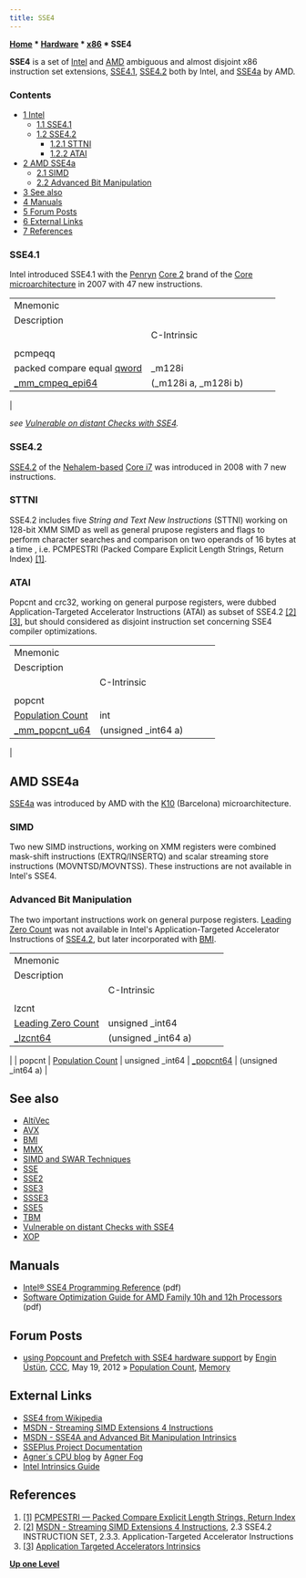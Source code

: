 ```yaml
---
title: SSE4
---
```

**[Home](Home "Home") \* [Hardware](Hardware "Hardware") \* [x86](X86 "X86") \* SSE4**


**SSE4** is a set of [Intel](Intel "Intel") and [AMD](AMD "AMD") ambiguous and almost disjoint x86 instruction set extensions, [SSE4.1](https://en.wikipedia.org/wiki/SSE4#SSE4.1), [SSE4.2](https://en.wikipedia.org/wiki/SSE4#SSE4.2) both by Intel, and [SSE4a](https://en.wikipedia.org/wiki/SSE4#SSE4a) by AMD. 



### Contents


* [1 Intel](#intel)
	+ [1.1 SSE4.1](#sse4.1)
	+ [1.2 SSE4.2](#sse4.2)
		- [1.2.1 STTNI](#sttni)
		- [1.2.2 ATAI](#atai)
* [2 AMD SSE4a](#amd-sse4a)
	+ [2.1 SIMD](#simd)
	+ [2.2 Advanced Bit Manipulation](#advanced-bit-manipulation)
* [3 See also](#see-also)
* [4 Manuals](#manuals)
* [5 Forum Posts](#forum-posts)
* [6 External Links](#external-links)
* [7 References](#references)






### SSE4.1


Intel introduced SSE4.1 with the [Penryn](https://en.wikipedia.org/wiki/Penryn_%28microarchitecture%29#Penryn) [Core 2](https://en.wikipedia.org/wiki/Intel_Core_2) brand of the [Core microarchitecture](https://en.wikipedia.org/wiki/Core_%28microarchitecture%29) in 2007 with 47 new instructions. 





|  |  |  |  |  |
| --- | --- | --- | --- | --- |
|  Mnemonic
 |  Description
 |  |  C-Intrinsic
 |  |
|  pcmpeqq
 |  packed compare equal [qword](Quad_Word "Quad Word") |  \_m128i
 | [\_mm\_cmpeq\_epi64](http://msdn.microsoft.com/en-us/library/bb513998.aspx) |  (\_m128i a, \_m128i b)
 |


*see [Vulnerable on distant Checks with SSE4](King_Pattern#SSE4 "King Pattern").*



### SSE4.2


[SSE4.2](https://en.wikipedia.org/wiki/SSE4#SSE4.2) of the [Nehalem-based](https://en.wikipedia.org/wiki/Nehalem_%28microarchitecture%29) [Core i7](https://en.wikipedia.org/wiki/Intel_Core_i7) was introduced in 2008 with 7 new instructions.



### STTNI


SSE4.2 includes five *String and Text New Instructions* (STTNI) working on 128-bit XMM SIMD as well as general prupose registers and flags to perform character searches and comparison on two operands of 16 bytes at a time , i.e. PCMPESTRI (Packed Compare Explicit Length Strings, Return Index) <a id="cite-note-1" href="#cite-ref-1">[1]</a>.



### ATAI


Popcnt and crc32, working on general purpose registers, were dubbed Application-Targeted Accelerator Instructions (ATAI) as subset of SSE4.2 <a id="cite-note-2" href="#cite-ref-2">[2]</a> <a id="cite-note-3" href="#cite-ref-3">[3]</a>, but should considered as disjoint instruction set concerning SSE4 compiler optimizations.





|  |  |  |  |  |
| --- | --- | --- | --- | --- |
|  Mnemonic
 |  Description
 |  |  C-Intrinsic
 |  |
|  popcnt
 | [Population Count](Population_Count "Population Count") |  int
 | [\_mm\_popcnt\_u64](http://msdn.microsoft.com/en-us/library/bb531475.aspx) |  (unsigned \_int64 a)
 |






## AMD SSE4a


[SSE4a](https://en.wikipedia.org/wiki/SSE4#SSE4a) was introduced by AMD with the [K10](https://en.wikipedia.org/wiki/AMD_K10) (Barcelona) microarchitecture. 



### SIMD


Two new SIMD instructions, working on XMM registers were combined mask-shift instructions (EXTRQ/INSERTQ) and scalar streaming store instructions (MOVNTSD/MOVNTSS). These instructions are not available in Intel's SSE4.




### Advanced Bit Manipulation


The two important instructions work on general purpose registers. [Leading Zero Count](BitScan#LeadingZeroCount "BitScan") was not available in Intel's Application-Targeted Accelerator Instructions of [SSE4.2](#sse4.2), but later incorporated with [BMI](BMI1#LZCNT "BMI1").





|  |  |  |  |  |
| --- | --- | --- | --- | --- |
|  Mnemonic
 |  Description
 |  |  C-Intrinsic
 |  |
|  lzcnt
 | [Leading Zero Count](BitScan#LeadingZeroCount "BitScan") |  unsigned \_int64
 | [\_lzcnt64](http://msdn.microsoft.com/en-us/library/bb384809.aspx) |  (unsigned \_int64 a)
 |
|  popcnt
 | [Population Count](Population_Count "Population Count") |  unsigned \_int64
 | [\_popcnt64](http://msdn.microsoft.com/en-us/library/bb385231.aspx) |  (unsigned \_int64 a)
 |


## See also


* [AltiVec](AltiVec "AltiVec")
* [AVX](AVX "AVX")
* [BMI](BMI1 "BMI1")
* [MMX](MMX "MMX")
* [SIMD and SWAR Techniques](SIMD_and_SWAR_Techniques "SIMD and SWAR Techniques")
* [SSE](SSE "SSE")
* [SSE2](SSE2 "SSE2")
* [SSE3](SSE3 "SSE3")
* [SSSE3](SSSE3 "SSSE3")
* [SSE5](SSE5 "SSE5")
* [TBM](TBM "TBM")
* [Vulnerable on distant Checks with SSE4](King_Pattern#SSE4 "King Pattern")
* [XOP](XOP "XOP")


## Manuals


* [Intel® SSE4 Programming Reference](http://www.info.univ-angers.fr/~richer/ens/l3info/ao/intel_sse4.pdf) (pdf)
* [Software Optimization Guide for AMD Family 10h and 12h Processors](https://support.amd.com/techdocs/40546.pdf) (pdf)


## Forum Posts


* [using Popcount and Prefetch with SSE4 hardware support](http://www.talkchess.com/forum/viewtopic.php?t=43771) by [Engin Üstün](Engin_%C3%9Cst%C3%BCn "Engin Üstün"), [CCC](CCC "CCC"), May 19, 2012 » [Population Count](Population_Count "Population Count"), [Memory](Memory "Memory")


## External Links


* [SSE4 from Wikipedia](https://en.wikipedia.org/wiki/SSE4)
* [MSDN - Streaming SIMD Extensions 4 Instructions](http://msdn.microsoft.com/en-us/library/bb892950.aspx)
* [MSDN - SSE4A and Advanced Bit Manipulation Intrinsics](http://msdn.microsoft.com/en-us/library/bb892945.aspx)
* [SSEPlus Project Documentation](http://sseplus.sourceforge.net/index.html)
* [Agner`s CPU blog](http://www.agner.org/optimize/blog/) by [Agner Fog](http://www.agner.org/)
* [Intel Intrinsics Guide](http://software.intel.com/sites/landingpage/IntrinsicsGuide/)


## References


1. <a id="cite-ref-1" href="#cite-note-1">[1]</a> [PCMPESTRI — Packed Compare Explicit Length Strings, Return Index](http://www.felixcloutier.com/x86/PCMPESTRI.html)
2. <a id="cite-ref-2" href="#cite-note-2">[2]</a> [MSDN - Streaming SIMD Extensions 4 Instructions](http://msdn.microsoft.com/en-us/library/bb892950.aspx), 2.3 SSE4.2 INSTRUCTION SET, 2.3.3. Application-Targeted Accelerator Instructions
3. <a id="cite-ref-3" href="#cite-note-3">[3]</a> [Application Targeted Accelerators Intrinsics](https://software.intel.com/en-us/node/524195)

**[Up one Level](X86 "X86")**







 
